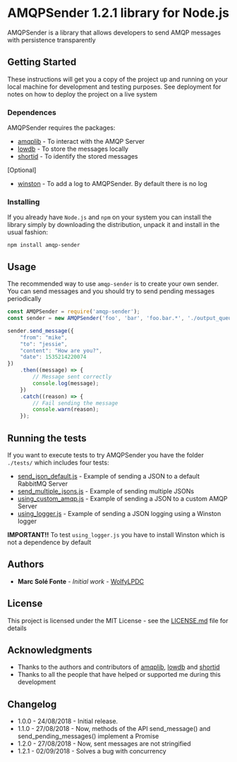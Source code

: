 # AMQPSender 1.2.1 library for Node.js

AMQPSender is a library that allows developers to send AMQP messages with persistence transparently

## Getting Started

These instructions will get you a copy of the project up and running on your local machine for development and testing 
purposes. See deployment for notes on how to deploy the project on a live system

### Dependences

AMQPSender requires the packages:
- [amqplib](https://github.com/squaremo/amqp.node) - To interact with the AMQP Server
- [lowdb](https://github.com/typicode/lowdb) - To store the messages locally
- [shortid](https://github.com/dylang/shortid) - To identify the stored messages

[Optional]
- [winston](https://github.com/winstonjs/winston) - To add a log to AMQPSender. By default there is no log


### Installing

If you already have `Node.js` and `npm` on your system you can install the library simply by downloading the 
distribution, unpack it and install in the usual fashion:

```
npm install amqp-sender
```

## Usage

The recommended way to use `amqp-sender` is to create your own sender. You can send messages and you should try to send 
pending messages periodically

```js
const AMQPSender = require('amqp-sender');
const sender = new AMQPSender('foo', 'bar', 'foo.bar.*', './output_queue.json');

sender.send_message({
    "from": "mike",
    "to": "jessie",
    "content": "How are you?",
    "date": 1535214220074
})
    .then((message) => {
        // Message sent correctly
        console.log(message);
    })
    .catch((reason) => {
        // Fail sending the message
        console.warn(reason);
    });
```

## Running the tests

If you want to execute tests to try AMQPSender you have the folder `./tests/` which includes four tests:
 * [send_json_default.js](https://github.com/WolfyLPDC/AMQPSender/blob/master/tests/send_json_default.js) - Example of 
 sending a JSON to a default RabbitMQ Server
 * [send_multiple_jsons.js](https://github.com/WolfyLPDC/AMQPSender/blob/master/tests/send_multiple_jsons.js) - Example 
 of sending multiple JSONs
 * [using_custom_amqp.js](https://github.com/WolfyLPDC/AMQPSender/blob/master/tests/using_custom_amqp_server.js) - 
 Example of sending a JSON to a custom AMQP Server
 * [using_logger.js](https://github.com/WolfyLPDC/AMQPSender/blob/master/tests/using_logger.js) - Example of sending a 
 JSON logging using a Winston logger
 
**__IMPORTANT!!__** To test `using_logger.js` you have to install Winston which is not a dependence by default

## Authors

* **Marc Solé Fonte** - *Initial work* - [WolfyLPDC](https://github.com/WolfyLPDC/)

## License

This project is licensed under the MIT License - see the 
[LICENSE.md](https://github.com/WolfyLPDC/AMQPSender/blob/master/LICENSE.md) file for details

## Acknowledgments

* Thanks to the authors and contributors of [amqplib](https://github.com/squaremo/amqp.node), 
[lowdb](https://github.com/typicode/lowdb) and [shortid](https://github.com/dylang/shortid) 
* Thanks to all the people that have helped or supported me during this development

## Changelog

- 1.0.0 - 24/08/2018 - Initial release.
- 1.1.0 - 27/08/2018 - Now, methods of the API send_message() and send_pending_messages() implement a Promise
- 1.2.0 - 27/08/2018 - Now, sent messages are not stringified
- 1.2.1 - 02/09/2018 - Solves a bug with concurrency
